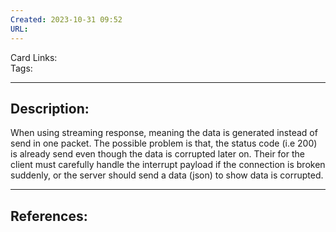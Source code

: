 ```yaml
---
Created: 2023-10-31 09:52
URL:
---
```


Card Links:  
Tags:

---
## Description:

When using streaming response, meaning the data is generated instead of send in one packet. The possible problem is that, the status code (i.e 200) is already send even though the data is corrupted later on. Their for the client must carefully handle the interrupt payload if the connection is broken suddenly, or the server should send a data (json) to show data is corrupted.

---
## References: